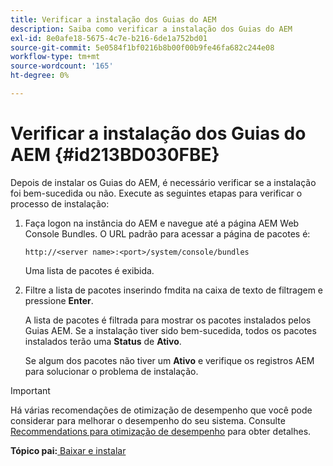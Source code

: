 ```yaml
---
title: Verificar a instalação dos Guias do AEM
description: Saiba como verificar a instalação dos Guias do AEM
exl-id: 8e0afe18-5675-4c7e-b216-6de1a752bd01
source-git-commit: 5e0584f1bf0216b8b00f00b9fe46fa682c244e08
workflow-type: tm+mt
source-wordcount: '165'
ht-degree: 0%

---
```


# Verificar a instalação dos Guias do AEM {#id213BD030FBE}

Depois de instalar os Guias do AEM, é necessário verificar se a instalação foi bem-sucedida ou não. Execute as seguintes etapas para verificar o processo de instalação:

1. Faça logon na instância do AEM e navegue até a página AEM Web Console Bundles. O URL padrão para acessar a página de pacotes é:

   ```http
   http://<server name>:<port>/system/console/bundles
   ```

   Uma lista de pacotes é exibida.

1. Filtre a lista de pacotes inserindo fmdita na caixa de texto de filtragem e pressione **Enter**.

   A lista de pacotes é filtrada para mostrar os pacotes instalados pelos Guias AEM. Se a instalação tiver sido bem-sucedida, todos os pacotes instalados terão uma **Status** de **Ativo**.

   Se algum dos pacotes não tiver um **Ativo** e verifique os registros AEM para solucionar o problema de instalação.


>[!IMPORTANT]
>
> Há várias recomendações de otimização de desempenho que você pode considerar para melhorar o desempenho do seu sistema. Consulte [Recommendations para otimização de desempenho](download-install-recommend-perf-optimiz.md#) para obter detalhes.

**Tópico pai:**[ Baixar e instalar](download-install.md)
